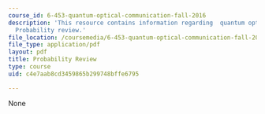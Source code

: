 ```yaml
---
course_id: 6-453-quantum-optical-communication-fall-2016
description: 'This resource contains information regarding  quantum optical communication:
  Probability review.'
file_location: /coursemedia/6-453-quantum-optical-communication-fall-2016/c4e7aab8cd3459865b299748bffe6795_MIT6_453F16_Probability.pdf
file_type: application/pdf
layout: pdf
title: Probability Review
type: course
uid: c4e7aab8cd3459865b299748bffe6795

---
```

None